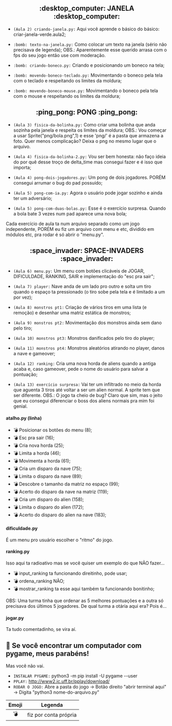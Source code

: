 <h2 align="center"> :desktop_computer: JANELA :desktop_computer: </h2>

- `(Aula 2) criando-janela.py:` Aqui você aprende o básico do básico: criar-janela-verde.aula2;

- `:bomb: texto-na-janela.py:` Como colocar um texto na janela (sério não precisava de legenda);
OBS.: Aparentemente esse querido arrasa com o fps do seu jogo então use com moderação.

- `:bomb: criando-boneco.py:` Criando e posicionando um boneco na tela;

- `:bomb: movendo-boneco-teclado.py:` Movimentando o boneco pela tela com o teclado e respeitando os limites da moldura;

- `:bomb: movendo-boneco-mouse.py:` Movimentando o boneco pela tela com o mouse e respeitando os limites da moldura;


<h2 align="center"> :ping_pong: PONG :ping_pong: </h2>

- `(Aula 3) fisica-da-bolinha.py:` Como criar uma bolinha que anda sozinha pela janela e respeita os limites da moldura;
OBS.: Vou começar a usar Sprite("png/bola.png",1) e esse 'png/' é a pasta que armazena a foto. Quer menos complicação? Deixa o png no mesmo lugar que o arquivo.

- `(Aula 4) fisica-da-bolinha-2.py:` Vou ser bem honesta: não faço ideia do por quê desse troço de delta_time mas consegui fazer e é isso que importa;

- `(Aula 4) pong-dois-jogadores.py:` Um pong de dois jogadores. PORÉM consegui arrumar o bug do pad possuído;

- `(Aula 5) pong-com-ia.py:` Agora o usuário pode jogar sozinho e ainda ter um adversário;

- `(Aula 5) pong-com-duas-bolas.py:` Esse é o exercício surpresa. Quando a bola bate 3 vezes num pad aparece uma nova bola;

Cada exercício de aula ta num arquivo separado como um jogo independente, PORÉM eu fiz um arquivo com menu e etc, dividido em módulos etc, pra rodar é só abrir o "menu.py".


<h2 align="center"> :space_invader: SPACE-INVADERS :space_invader: </h2>

- `(Aula 6) menu.py:` Um menu com botões clicáveis de JOGAR, DIFICULDADE, RANKING, SAIR e implementação do "esc pra sair";

- `(Aula 7) player:` Nave anda de um lado pro outro e solta um tiro quando o espaço ta pressionado (o tiro sobe pela tela e é limitado a um por vez);

- `(Aula 8) monstros pt1:` Criação de vários tiros em uma lista (e remoção) e desenhar uma matriz estática de monstros;

- `(Aula 9) monstros pt2:` Movimentação dos monstros ainda sem dano pelo tiro;

- `(Aula 10) monstros pt3:` Monstros danificados pelo tiro do player;

- `(Aula 11) monstros pt4:` Monstros aleatórios atirando no player, danos a nave e gameover;

- `(Aula 12) ranking:` Cria uma nova horda de aliens quando a antiga acaba e, caso gameover, pede o nome do usuário para salvar a pontuação;

- `(Aula 13) exercício surpresa:` Vai ter um infiltrado no meio da horda que aguenta 3 tiros até voltar a ser um alien normal. A sprite tem que ser diferente.
OBS.: O jogo ta cheio de bug? Claro que sim, mas o jeito que eu consegui diferenciar o boss dos aliens normais pra mim foi genial.

#### atalho.py (linha)

- :bomb: Posicionar os botôes do menu (8);
- :bomb: Esc pra sair (16);
- :bomb: Cria nova horda (25);
- :bomb: Limita a horda (46);
- :bomb: Movimenta a horda (61);
- :bomb: Cria um disparo da nave (75);
- :bomb: Limita o disparo da nave (89);
- :bomb: Descobre o tamanho da matriz no espaço (99);
- :bomb: Acerto do disparo da nave na matriz (119);
- :bomb: Cria um disparo do alien (158);
- :bomb: Limita o disparo do alien (172);
- :bomb: Acerto do disparo do alien na nave (183);

#### dificuldade.py

É um menu pro usuário escolher o "ritmo" do jogo.

#### ranking.py

Isso aqui ta radioativo mas se você quiser um exemplo do que NÃO fazer...

- :bomb: input_ranking ta funcionando direitinho, pode usar;
- :bomb: ordena_ranking NÃO;
- :bomb: mostrar_ranking ta esse aqui também ta funcionando bonitinho;

OBS: Uma turma tinha que ordenar as 5  melhores pontuações e a outra só precisava dos últimos 5 jogadores. De qual turma a otária aqui era? Pois é...

#### jogar.py

Ta tudo comentadinho, se vira aí. 

## :construction: Se você encontrar um computador com pygame, meus parabéns!

Mas você não vai.

- `INSTALAR PYGAME:` python3 -m pip install -U pygame --user
- `PPLAY:` http://www2.ic.uff.br/pplay/download/
- `RODAR O JOGO:` Abre a pasta do jogo -> Botão direito "abrir terminal aqui" -> Digita "python3 nome-do-arquivo.py"



| Emoji | Legenda |
| :---: | :---: |
| :bomb: | fiz por conta própria |

